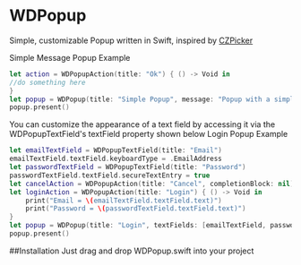# WDPopup

Simple, customizable Popup written in Swift, inspired by [CZPicker](https://github.com/chenzeyu/CZPicker)


Simple Message Popup Example
```swift
let action = WDPopupAction(title: "Ok") { () -> Void in
//do something here
}
let popup = WDPopup(title: "Simple Popup", message: "Popup with a simple message", actions: [action])
popup.present()
```

You can customize the appearance of a text field by accessing it via the WDPopupTextField's textField property shown below
Login Popup Example 
````swift
let emailTextField = WDPopupTextField(title: "Email")
emailTextField.textField.keyboardType = .EmailAddress
let passwordTextField = WDPopupTextField(title: "Password")
passwordTextField.textField.secureTextEntry = true
let cancelAction = WDPopupAction(title: "Cancel", completionBlock: nil)
let loginAction = WDPopupAction(title: "Login") { () -> Void in
    print("Email = \(emailTextField.textField.text)")
    print("Password = \(passwordTextField.textField.text)")
}
let popup = WDPopup(title: "Login", textFields: [emailTextField, passwordTextField], actions: [cancelAction, loginAction])
popup.present()
````


##Installation
Just drag and drop WDPopup.swift into your project
